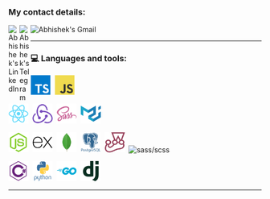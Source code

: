 ### My contact details:
<a href="https://www.linkedin.com/in/%D0%B2%D0%BB%D0%B0%D0%B4%D0%B8%D1%81%D0%BB%D0%B0%D0%B2-%D0%B6-353227272/">
  <img align="left" alt="Abhishek's LinkedIn" width="22px" src="https://raw.githubusercontent.com/peterthehan/peterthehan/master/assets/linkedin.svg" />
</a>
<a href="https://t.me/LookingOverTheHorizon/">
  <img align="left" alt="Abhishek's Telegram" width="22px" src="https://cdn-icons-png.flaticon.com/512/2111/2111646.png" />
</a>
<a href="mailto:Vlad.Horizon.02032003@gmail.com">
  <img align="left" alt="Abhishek's Gmail" height="22px" src="https://ssl.gstatic.com/ui/v1/icons/mail/rfr/logo_gmail_lockup_dark_1x_r5.png" />
</a>

<br />

---

### 💻 Languages and tools:

<div>
  <img src="https://github.com/devicons/devicon/blob/master/icons/typescript/typescript-original.svg" title="typescript" alt="typescript" width="40" height="40"/>&nbsp;
  <img src="https://github.com/devicons/devicon/blob/master/icons/javascript/javascript-original.svg" title="javascript" alt="javascript" width="40" height="40"/>&nbsp
  
  <img src="https://github.com/devicons/devicon/blob/master/icons/react/react-original.svg" title="reactjs" alt="reactjs" width="40" height="40"/>&nbsp;
  <img src="https://github.com/devicons/devicon/blob/master/icons/redux/redux-original.svg" title="redux" alt="redux" width="40" height="40"/>&nbsp;
  <img src="https://github.com/devicons/devicon/blob/master/icons/sass/sass-original.svg" title="sass/scss" alt="sass/scss" width="40" height="40"/>&nbsp;
  <img src="https://github.com/devicons/devicon/blob/master/icons/materialui/materialui-original.svg" title="sass/scss" alt="sass/scss" width="40" height="40"/>&nbsp;
  
  <img src="https://github.com/devicons/devicon/blob/master/icons/nodejs/nodejs-original.svg" title="nodejs" alt="nodejs" width="40" height="40"/>&nbsp;
  <img src="https://github.com/devicons/devicon/blob/master/icons/express/express-original.svg" title="express" alt="express" width="40" height="40"/>&nbsp;
  <img src="https://github.com/devicons/devicon/blob/master/icons/mongodb/mongodb-original.svg" title="mongodb" alt="mongodb" width="40" height="40"/>&nbsp;
  <img src="https://github.com/devicons/devicon/blob/master/icons/postgresql/postgresql-plain-wordmark.svg" title="sass/scss" alt="sass/scss" width="40" height="40"/>&nbsp;
  <img src="https://github.com/devicons/devicon/blob/master/icons/jest/jest-plain.svg" title="jest" alt="typescript" width="40" height="40"/>&nbsp;
  <img src="https://avatars.githubusercontent.com/u/7658037?s=200&amp;v=4" title="sass/scss" alt="sass/scss" width="40" height="40"/>&nbsp;
  
  <img src="https://github.com/devicons/devicon/blob/master/icons/csharp/csharp-line.svg" title="sass/scss" alt="sass/scss" width="40" height="40"/>&nbsp;
  <img src="https://github.com/devicons/devicon/blob/master/icons/python/python-original-wordmark.svg" title="sass/scss" alt="sass/scss" width="40" height="40"/>&nbsp;
  <img src="https://github.com/devicons/devicon/blob/master/icons/go/go-original-wordmark.svg" title="sass/scss" alt="sass/scss" width="40" height="40"/>&nbsp;
  <img src="https://github.com/devicons/devicon/blob/master/icons/django/django-plain.svg" title="sass/scss" alt="sass/scss" width="40" height="40"/>&nbsp;
  
<!--   <img src="https://github.com/devicons/devicon/blob/master/icons/github/github-original.svg" title="github" alt="github" width="40" height="40"/>&nbsp; -->
<!--   <img src="https://github.com/devicons/devicon/blob/master/icons/gitlab/gitlab-original-wordmark.svg" title="gitlab" alt="gitlab" width="40" height="40"/>&nbsp; -->
<!--   <img src="https://github.com/devicons/devicon/blob/master/icons/git/git-original.svg" title="git" alt="git" width="40" height="40"/>&nbsp -->
<!--   <img src="https://github.com/devicons/devicon/blob/master/icons/html5/html5-original.svg" title="html5" alt="html5" width="40" height="40"/>&nbsp -->
<!--   <img src="https://github.com/devicons/devicon/blob/master/icons/css3/css3-original.svg" title="css" alt="css" width="40" height="40"/>&nbsp -->  
<!--   <img src="https://github.com/devicons/devicon/blob/master/icons/webpack/webpack-original.svg" title="webpack" alt="webpack" width="40" height="40"/>&nbsp; -->
</div>

---

<!-- ### ⚙️ GitHub statistics: -->

<!-- ![Vlad-Horizon's GitHub stats](https://github-readme-stats.vercel.app/api?username=Vlad-Horizon&show_icons=true&theme=transparent)
[![Top Langs](https://github-readme-stats.vercel.app/api/top-langs/?username=Vlad-Horizon&layout=compact)](https://github.com/anuraghazra/github-readme-stats) -->
